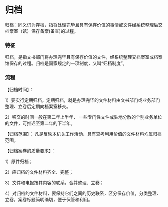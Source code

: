 归档
====

归档：同义词为存档，指将处理完毕且具有保存价值的事情或文件经系统整理后交档案室（馆）保存备案(备查)的过程。

### 特征

归档，是指文书部门将办理完毕且有保存价值的文件，经系统整理交档案室或档案馆保存的过程。归档是国家规定的一项制度，又叫“归档制度”。

### 流程

【归档时间】：

1）要实行定期归档。定期归档，就是办理完毕的文件材料由文书部门或业务部门整理、立卷后定期向档案室移交。

2）移交的时间一般在第二年上半年， 一些专门性文件或驻地分散的个别业务单位的文件，可推迟至第二年的下半年。

【归档范围】： 凡是反映本机关工作活动、具有查考利用价值的文件材料均属归档范围。

【归档案卷的质量要求】：

1）原件归档；

2）应归档的文件材料齐全、完整；

3）文件和电报按其内容的联系，合并整理、立卷；

4）对归档的文件材料，要保持它们之间的历史联系，区分保存价值，分类整理、立卷，案卷标题简明确切，便于保管和利用。
